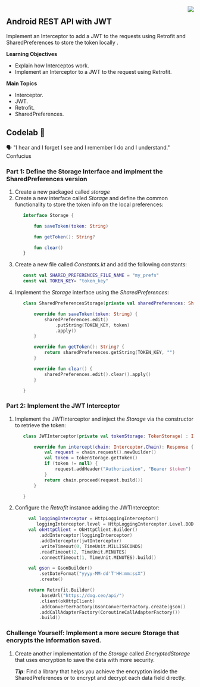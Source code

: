 <img align="right" src="https://github.com/ada-school/module-template/blob/main/ada.png">


## Android REST API with JWT

Implement an Interceptor to add a JWT to the requests using Retrofit and SharedPreferences to store the token locally .

**Learning Objectives**

- Explain how Interceptos work.
- Implement an Interceptor to a JWT to the request using Retrofit.


**Main Topics**

* Interceptor.
* JWT.
* Retrofit.
* SharedPreferences.



## Codelab 🧪

🗣️ "I hear and I forget I see and I remember I do and I understand." Confucius



### Part 1: Define the Storage Interface  and implment the SharedPreferences version

1. Create a new packaged called *storage*
2. Create a new interface called *Storage* and define the common functionality to store the token info on the local preferences:
   ```kotlin
      interface Storage {

          fun saveToken(token: String)

          fun getToken(): String?

          fun clear()
      }
   ```
3. Create a new file called *Constants.kt* and add the following constants:
   ```kotlin
      const val SHARED_PREFERENCES_FILE_NAME = "my_prefs"
      const val TOKEN_KEY= "token_key"
   ``` 
4. Implement the *Storage* interface using the *SharedPreferences*:
   ```kotlin
      class SharedPreferencesStorage(private val sharedPreferences: SharedPreferences) :Storage {

          override fun saveToken(token: String) {
              sharedPreferences.edit()
                  .putString(TOKEN_KEY, token)
                  .apply()
          }

          override fun getToken(): String? {
              return sharedPreferences.getString(TOKEN_KEY, "")
          }

          override fun clear() {
              sharedPreferences.edit().clear().apply()
          }

      }
   ```
   
### Part 2: Implement the JWT Interceptor

1. Implement the JWTInterceptor and inject the *Storage* via the constructor to retrieve the token:
   ```kotlin
      class JWTInterceptor(private val tokenStorage: TokenStorage) : Interceptor {

          override fun intercept(chain: Interceptor.Chain): Response {
              val request = chain.request().newBuilder()
              val token = tokenStorage.getToken()
              if (token != null) {
                  request.addHeader("Authorization", "Bearer $token")
              }
              return chain.proceed(request.build())
          }

      }
   ```
2. Configure the *Retrofit* instance adding the JWTInterceptor:
   ```kotlin
        val loggingInterceptor = HttpLoggingInterceptor()
           loggingInterceptor.level = HttpLoggingInterceptor.Level.BODY
        val okHttpClient = OkHttpClient.Builder()
            .addInterceptor(loggingInterceptor)
            .addInterceptor(jwtInterceptor)
            .writeTimeout(0, TimeUnit.MILLISECONDS)
            .readTimeout(2, TimeUnit.MINUTES)
            .connectTimeout(1, TimeUnit.MINUTES).build()

        val gson = GsonBuilder()
            .setDateFormat("yyyy-MM-dd'T'HH:mm:ssX")
            .create()

        return Retrofit.Builder()
            .baseUrl("https://dog.ceo/api/")
            .client(okHttpClient)
            .addConverterFactory(GsonConverterFactory.create(gson))
            .addCallAdapterFactory(CoroutineCallAdapterFactory())
            .build()
   ```
### Challenge Yourself: Implement a more secure Storage that encrypts the information saved.

1. Create another implementation of the *Storage* called *EncryptedStorage* that uses encryption to save the data with more security.

   ***Tip***: Find a library that helps you achieve the encryption inside the SharedPreferences or to encrypt and decrypt each data field directly.
